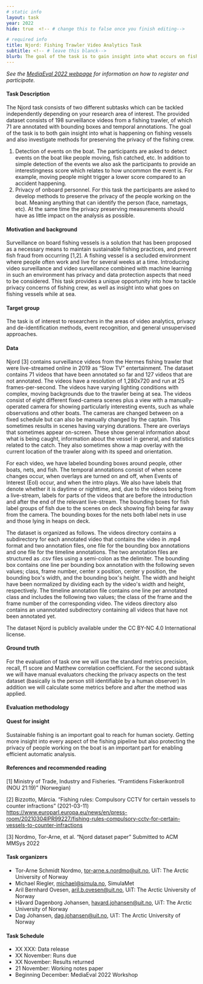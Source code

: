```yaml
---
# static info
layout: task
year: 2022
hide: true  <!-- # change this to false once you finish editing-->

# required info
title: Njord: Fishing Trawler Video Analytics Task
subtitle: <!-- # leave this blanck-->
blurb: The goal of the task is to gain insight into what occurs on fishing vessels, and to find methods of preserving the privacy of fishing crews. Task participants are provided with a surveillance video dataset from a fishing trawler. The overall objective of the task is to get more insight into the happenings on fishing trawlers but at the same time keep the privacy of fishing workers as high as possible. Thus we would like the participants to address two specific tasks. First, create a method that is able to detect unforeseen events on the boat (anomalies) which can range from sighting of a dolphin to an accident. The seconds subtask asks participants to come up with solutions to protect fish workers' privacy but at the same time do not influence the automatic analysis of the video streams.
---
```


<!-- # please respect the structure below-->
*See the [MediaEval 2022 webpage](https://multimediaeval.github.io/editions/2022/) for information on how to register and participate.*

#### Task Description

The Njord task consists of two different subtasks which can be tackled independently depending on your research area of interest. The provided dataset consists of 198 surveillance videos from a fishing trawler, of which 71 are annotated with bounding boxes and temporal annotations. The goal of the task is to both gain insight into what is happening on fishing vessels and also investigate methods for preserving the privacy of the fishing crew.

1. Detection of events on the boat. The participants are asked to detect events on the boat like people moving, fish catched, etc. In addition to simple detection of the events we also ask the participants to provide an interestingness score which relates to how uncommon the event is. For example, moving people might trigger a lower score compared to an accident happening. 
2. Privacy of onboard personnel. For this task the participants are asked to develop methods to preserve the privacy of the people working on the boat. Meaning anything that can identify the person (face, nametags, etc). At the same time the privacy preserving measurements should have as little impact on the analysis as possible. 

#### Motivation and background
Surveillance on board fishing vessels is a solution that has been proposed as a necessary means to maintain sustainable fishing practices, and prevent fish fraud from occurring [1,2]. A fishing vessel is a secluded environment where people often work and live for several weeks at a time. Introducing video surveillance and video surveillance combined with machine learning in such an environment has privacy and data protection aspects that need to be considered. This task provides a unique opportunity into how to tackle privacy concerns of fishing crew, as well as insight into what goes on fishing vessels while at sea.

#### Target group
The task is of interest to researchers in the areas of video analytics, privacy and de-identification methods, event recognition, and general unsupervised approaches.

#### Data
Njord [3] contains surveillance videos from the Hermes fishing trawler that were live-streamed online in 2019 as “Slow TV” entertainment. The dataset contains 71 videos that have been annotated so far and 127 videos that are not annotated. The videos have a resolution of 1,280x720 and run at 25 frames-per-second. The videos have varying lighting conditions with complex, moving backgrounds due to the trawler being at sea. The videos consist of eight different fixed-camera scenes plus a view with a manually-operated camera for showing particularly interesting events, such as whale observations and other boats. The cameras are changed between on a fixed schedule but can also be manually changed by the captain. This sometimes results in scenes having varying durations. There are overlays that sometimes appear on-screen. These show general information about what is being caught, information about the vessel in general, and statistics related to the catch. They also sometimes show a map overlay with the current location of the trawler along with its speed and orientation.

For each video, we have labeled bounding boxes around people, other boats, nets, and fish. The temporal annotations consist of when scene changes occur, when overlays are turned on and off, when Events of Interest (EoI) occur, and when the intro plays. We also have labels that denote whether it is daytime or nighttime, and, due to the videos being from a live-stream, labels for parts of the videos that are before the introduction and after the end of the relevant live-stream. The bounding boxes for fish label groups of fish due to the scenes on deck showing fish being far away from the camera. The bounding boxes for the nets both label nets in use and those lying in heaps on deck.

The dataset is organized as follows. The videos directory contains a subdirectory for each annotated video that contains the video in .mp4 format and two annotation files, one file for the bounding box annotations and one file for the timeline annotations. The two annotation files are structured as .csv files using a semi-colon as the delimiter. The bounding box contains one line per bounding box annotation with the following seven values; class, frame number, center x position, center y position, the bounding box's width, and the bounding box's height. The width and height have been normalized by dividing each by the video's width and height, respectively. The timeline annotation file contains one line per annotated class and includes the following two values; the class of the frame and the frame number of the corresponding video. The videos directory also contains an unannotated subdirectory containing all videos that have not been annotated yet.

The dataset Njord is publicly available under the CC BY-NC 4.0 International license. 

#### Ground truth
For the evaluation of task one we will use the standard metrics precision, recall, f1 score and Matthew correlation coefficient. For the second subtask we will have manual evaluators checking the privacy aspects on the test dataset (basically is the person still identifiable by a human observer) In addition we will calculate some metrics before and after the method was applied.

#### Evaluation methodology

#### Quest for insight
Sustainable fishing is an important goal to reach for human society. Getting more insight into every aspect of the fishing pipeline but also protecting the privacy of people working on the boat is an important part for enabling efficient automatic analysis.

#### References and recommended reading
[1] Ministry of Trade, Industry and Fisheries. “Framtidens Fiskerikontroll (NOU 21:19)” (Norwegian)

[2] Bizzotto, Márcia. “Fishing rules: Compulsory CCTV for certain vessels to counter infractions” (2021-03-11) https://www.europarl.europa.eu/news/en/press-room/20210304IPR99227/fishing-rules-compulsory-cctv-for-certain-vessels-to-counter-infractions

[3] Nordmo, Tor-Arne, et al. “Njord dataset paper” Submitted to ACM MMSys 2022


#### Task organizers
* Tor-Arne Schmidt Nordmo, tor-arne.s.nordmo@uit.no, UiT: The Arctic University of Norway
* Michael Riegler, michael@simula.no, SimulaMet
* Aril Bernhard Ovesen, aril.b.ovesen@uit.no, UiT: The Arctic University of Norway
* Håvard Dagenborg Johansen, havard.johansen@uit.no, UiT: The Arctic University of Norway
* Dag Johansen, dag.johansen@uit.no, UiT: The Arctic University of Norway

#### Task Schedule
* XX XXX: Data release <!-- # Replace XX with your date. We suggest setting the date in June-July-->
* XX November: Runs due <!-- # Replace XX with your date. We suggest setting enough time in order to have enough time to assess and return the results by the Results returned deadline-->
* XX November: Results returned  <!-- Replace XX with your date. Latest possible should be 10 November-->
* 21 November: Working notes paper  <!-- Fixed. Please do not change.-->
* Beginning December: MediaEval 2022 Workshop <!-- Fixed. Please do not change. Exact date to be decided-->

